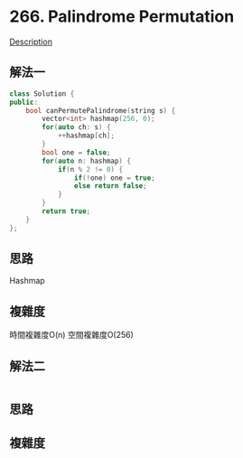 # 266. Palindrome Permutation 

[Description](https://leetcode.com/problems/palindrome-permutation/description/)

## 解法一
```C++
class Solution {
public:
    bool canPermutePalindrome(string s) {
        vector<int> hashmap(256, 0);
        for(auto ch: s) {
            ++hashmap[ch];
        }
        bool one = false;
        for(auto n: hashmap) {
            if(n % 2 != 0) {
                if(!one) one = true;
                else return false;
            }
        }
        return true;
    }
};
```

## 思路
Hashmap

## 複雜度
時間複雜度O(n)
空間複雜度O(256)

## 解法二
```C++
```
## 思路

## 複雜度